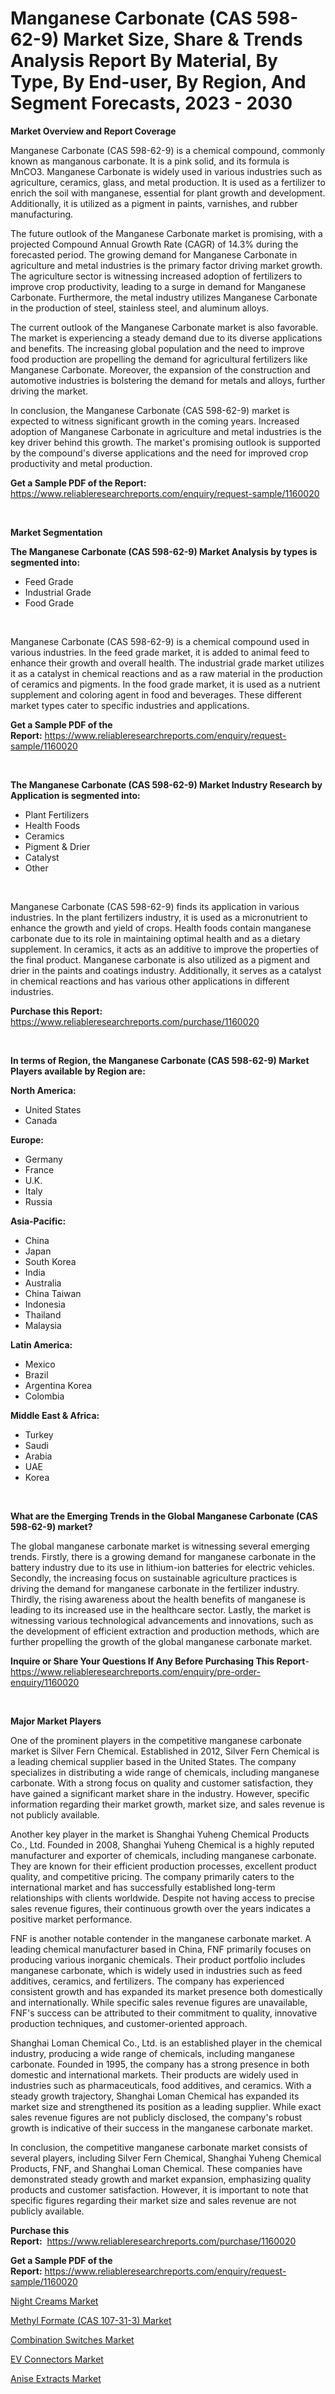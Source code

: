 <p><h1>Manganese Carbonate (CAS 598-62-9) Market Size, Share & Trends Analysis Report By Material, By Type, By End-user, By Region, And Segment Forecasts, 2023 - 2030</h1></p><p><strong>Market Overview and Report Coverage</strong></p>
<p><p>Manganese Carbonate (CAS 598-62-9) is a chemical compound, commonly known as manganous carbonate. It is a pink solid, and its formula is MnCO3. Manganese Carbonate is widely used in various industries such as agriculture, ceramics, glass, and metal production. It is used as a fertilizer to enrich the soil with manganese, essential for plant growth and development. Additionally, it is utilized as a pigment in paints, varnishes, and rubber manufacturing.</p><p>The future outlook of the Manganese Carbonate market is promising, with a projected Compound Annual Growth Rate (CAGR) of 14.3% during the forecasted period. The growing demand for Manganese Carbonate in agriculture and metal industries is the primary factor driving market growth. The agriculture sector is witnessing increased adoption of fertilizers to improve crop productivity, leading to a surge in demand for Manganese Carbonate. Furthermore, the metal industry utilizes Manganese Carbonate in the production of steel, stainless steel, and aluminum alloys.</p><p>The current outlook of the Manganese Carbonate market is also favorable. The market is experiencing a steady demand due to its diverse applications and benefits. The increasing global population and the need to improve food production are propelling the demand for agricultural fertilizers like Manganese Carbonate. Moreover, the expansion of the construction and automotive industries is bolstering the demand for metals and alloys, further driving the market.</p><p>In conclusion, the Manganese Carbonate (CAS 598-62-9) market is expected to witness significant growth in the coming years. Increased adoption of Manganese Carbonate in agriculture and metal industries is the key driver behind this growth. The market's promising outlook is supported by the compound's diverse applications and the need for improved crop productivity and metal production.</p></p>
<p><strong>Get a Sample PDF of the Report:</strong> <a href="https://www.reliableresearchreports.com/enquiry/request-sample/1160020">https://www.reliableresearchreports.com/enquiry/request-sample/1160020</a></p>
<p>&nbsp;</p>
<p><strong>Market Segmentation</strong></p>
<p><strong>The Manganese Carbonate (CAS 598-62-9) Market Analysis by types is segmented into:</strong></p>
<p><ul><li>Feed Grade</li><li>Industrial Grade</li><li>Food Grade</li></ul></p>
<p>&nbsp;</p>
<p><p>Manganese Carbonate (CAS 598-62-9) is a chemical compound used in various industries. In the feed grade market, it is added to animal feed to enhance their growth and overall health. The industrial grade market utilizes it as a catalyst in chemical reactions and as a raw material in the production of ceramics and pigments. In the food grade market, it is used as a nutrient supplement and coloring agent in food and beverages. These different market types cater to specific industries and applications.</p></p>
<p><strong>Get a Sample PDF of the Report:</strong>&nbsp;<a href="https://www.reliableresearchreports.com/enquiry/request-sample/1160020">https://www.reliableresearchreports.com/enquiry/request-sample/1160020</a></p>
<p>&nbsp;</p>
<p><strong>The Manganese Carbonate (CAS 598-62-9) Market Industry Research by Application is segmented into:</strong></p>
<p><ul><li>Plant Fertilizers</li><li>Health Foods</li><li>Ceramics</li><li>Pigment & Drier</li><li>Catalyst</li><li>Other</li></ul></p>
<p>&nbsp;</p>
<p><p>Manganese Carbonate (CAS 598-62-9) finds its application in various industries. In the plant fertilizers industry, it is used as a micronutrient to enhance the growth and yield of crops. Health foods contain manganese carbonate due to its role in maintaining optimal health and as a dietary supplement. In ceramics, it acts as an additive to improve the properties of the final product. Manganese carbonate is also utilized as a pigment and drier in the paints and coatings industry. Additionally, it serves as a catalyst in chemical reactions and has various other applications in different industries.</p></p>
<p><strong>Purchase this Report:</strong>&nbsp; <a href="https://www.reliableresearchreports.com/purchase/1160020">https://www.reliableresearchreports.com/purchase/1160020</a></p>
<p>&nbsp;</p>
<p><strong>In terms of Region, the Manganese Carbonate (CAS 598-62-9) Market Players available by Region are:</strong></p>
<p>
    <p> <strong> North America: </strong>
        <ul>
            <li>United States</li>
            <li>Canada</li>
        </ul>
        </p> 
    <p> <strong> Europe: </strong>
        <ul>
            <li>Germany</li>
            <li>France</li>
            <li>U.K.</li>
            <li>Italy</li>
            <li>Russia</li>
        </ul>
        </p> 
    <p> <strong> Asia-Pacific: </strong>
        <ul>
            <li>China</li>
            <li>Japan</li>
            <li>South Korea</li>
            <li>India</li>
            <li>Australia</li>
            <li>China Taiwan</li>
            <li>Indonesia</li>
            <li>Thailand</li>
            <li>Malaysia</li>
        </ul>
        </p> 
    <p> <strong> Latin America: </strong>
        <ul>
            <li>Mexico</li>
            <li>Brazil</li>
            <li>Argentina Korea</li>
            <li>Colombia</li>
        </ul>
        </p> 
    <p> <strong> Middle East & Africa: </strong>
        <ul>
            <li>Turkey</li>
            <li>Saudi</li>
            <li>Arabia</li>
            <li>UAE</li>
            <li>Korea</li>
        </ul>
    </p>
    </p>
<p>&nbsp;</p>
<p><strong>What are the Emerging Trends in the Global Manganese Carbonate (CAS 598-62-9) market?</strong></p>
<p><p>The global manganese carbonate market is witnessing several emerging trends. Firstly, there is a growing demand for manganese carbonate in the battery industry due to its use in lithium-ion batteries for electric vehicles. Secondly, the increasing focus on sustainable agriculture practices is driving the demand for manganese carbonate in the fertilizer industry. Thirdly, the rising awareness about the health benefits of manganese is leading to its increased use in the healthcare sector. Lastly, the market is witnessing various technological advancements and innovations, such as the development of efficient extraction and production methods, which are further propelling the growth of the global manganese carbonate market.</p></p>
<p><strong>Inquire or Share Your Questions If Any Before Purchasing This Report</strong>- <a href="https://www.reliableresearchreports.com/enquiry/pre-order-enquiry/1160020">https://www.reliableresearchreports.com/enquiry/pre-order-enquiry/1160020</a></p>
<p>&nbsp;</p>
<p><strong>Major Market Players</strong></p>
<p><p>One of the prominent players in the competitive manganese carbonate market is Silver Fern Chemical. Established in 2012, Silver Fern Chemical is a leading chemical supplier based in the United States. The company specializes in distributing a wide range of chemicals, including manganese carbonate. With a strong focus on quality and customer satisfaction, they have gained a significant market share in the industry. However, specific information regarding their market growth, market size, and sales revenue is not publicly available.</p><p>Another key player in the market is Shanghai Yuheng Chemical Products Co., Ltd. Founded in 2008, Shanghai Yuheng Chemical is a highly reputed manufacturer and exporter of chemicals, including manganese carbonate. They are known for their efficient production processes, excellent product quality, and competitive pricing. The company primarily caters to the international market and has successfully established long-term relationships with clients worldwide. Despite not having access to precise sales revenue figures, their continuous growth over the years indicates a positive market performance.</p><p>FNF is another notable contender in the manganese carbonate market. A leading chemical manufacturer based in China, FNF primarily focuses on producing various inorganic chemicals. Their product portfolio includes manganese carbonate, which is widely used in industries such as feed additives, ceramics, and fertilizers. The company has experienced consistent growth and has expanded its market presence both domestically and internationally. While specific sales revenue figures are unavailable, FNF's success can be attributed to their commitment to quality, innovative production techniques, and customer-oriented approach.</p><p>Shanghai Loman Chemical Co., Ltd. is an established player in the chemical industry, producing a wide range of chemicals, including manganese carbonate. Founded in 1995, the company has a strong presence in both domestic and international markets. Their products are widely used in industries such as pharmaceuticals, food additives, and ceramics. With a steady growth trajectory, Shanghai Loman Chemical has expanded its market size and strengthened its position as a leading supplier. While exact sales revenue figures are not publicly disclosed, the company's robust growth is indicative of their success in the manganese carbonate market.</p><p>In conclusion, the competitive manganese carbonate market consists of several players, including Silver Fern Chemical, Shanghai Yuheng Chemical Products, FNF, and Shanghai Loman Chemical. These companies have demonstrated steady growth and market expansion, emphasizing quality products and customer satisfaction. However, it is important to note that specific figures regarding their market size and sales revenue are not publicly available.</p></p>
<p><strong>Purchase this Report:</strong>&nbsp;&nbsp;<a href="https://www.reliableresearchreports.com/purchase/1160020">https://www.reliableresearchreports.com/purchase/1160020</a></p>
<p></p>
<p><strong>Get a Sample PDF of the Report:</strong>&nbsp;<a href="https://www.reliableresearchreports.com/enquiry/request-sample/1160020">https://www.reliableresearchreports.com/enquiry/request-sample/1160020</a></p>
<p><p><a href="https://github.com/PeterParrish5/Market-Research-Report-List-1/blob/main/night-creams-market.md">Night Creams Market</a></p><p><a href="https://github.com/WillieWoodard/Market-Research-Report-List-1/blob/main/methyl-formate-cas-107-31-3-market.md">Methyl Formate (CAS 107-31-3) Market</a></p><p><a href="https://medium.com/@vergiekunze/combination-switches-market-size-growth-forecast-2023-2030-2fcfae2639d6">Combination Switches Market</a></p><p><a href="https://medium.com/@lacyquitzon/ev-connectors-market-size-growth-forecast-2023-2030-46cfa66d636d">EV Connectors Market</a></p><p><a href="https://www.linkedin.com/pulse/anise-extracts-market-size-share-amp-trends-analysis-dm3bf/">Anise Extracts Market</a></p></p>